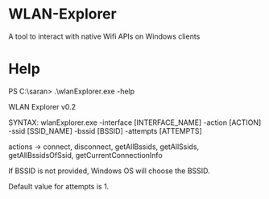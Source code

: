 # WLAN-Explorer
A tool to interact with native Wifi APIs on Windows clients

# Help

PS C:\saran> .\wlanExplorer.exe -help

WLAN Explorer v0.2

SYNTAX: wlanExplorer.exe -interface [INTERFACE_NAME] -action [ACTION] -ssid [SSID_NAME] -bssid [BSSID] -attempts [ATTEMPTS]

actions -> connect, disconnect, getAllBssids, getAllSsids, getAllBssidsOfSsid, getCurrentConnectionInfo

If BSSID is not provided, Windows OS will choose the BSSID.

Default value for attempts is 1.
